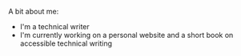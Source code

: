 A bit about me:

- I'm a technical writer
- I'm currently working on a personal website and a short book on accessible technical writing

<!---
gamma-quadrant/gamma-quadrant is a ✨ special ✨ repository because its `README.md` (this file) appears on your GitHub profile.
You can click the Preview link to take a look at your changes.
--->
